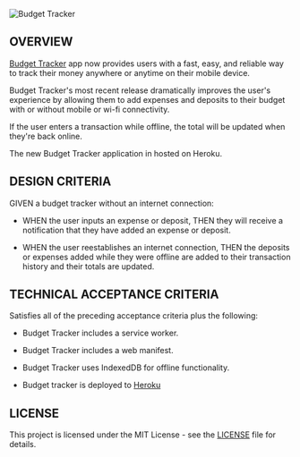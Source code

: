 ![Budget Tracker](https://user-images.githubusercontent.com/78771614/127792396-fd3b8416-e042-46a1-9347-0eb2f603d864.png)
## OVERVIEW

[Budget Tracker](https://www.awesomescreenshot.com/image/11390668?key=947845fbbf5c16465b25a7b49da8f165) app now provides users with a fast, easy, and reliable way to track their money anywhere or anytime on their mobile device.

Budget Tracker's most recent release dramatically improves the user's experience by allowing them to add expenses and deposits to their budget with or without mobile or wi-fi connectivity. 

If the user enters a transaction while offline, the total will be updated when they're back online. 

The new Budget Tracker application in hosted on Heroku.

## DESIGN CRITERIA

GIVEN a budget tracker without an internet connection: 
* WHEN the user inputs an expense or deposit,
THEN they will receive a notification that they have added an expense or deposit.

* WHEN the user reestablishes an internet connection,
THEN the deposits or expenses added while they were offline are added to their transaction history and their totals are updated.

## TECHNICAL ACCEPTANCE CRITERIA

Satisfies all of the preceding acceptance criteria plus the following:

* Budget Tracker includes a service worker.

* Budget Tracker includes a web manifest.

* Budget Tracker uses IndexedDB for offline functionality.

* Budget tracker is deployed to [Heroku](https://on-or-offline-budget-tool.herokuapp.com/)

## LICENSE

This project is licensed under the MIT License - see the [LICENSE](https://opensource.org/licenses/MIT) file for details.


